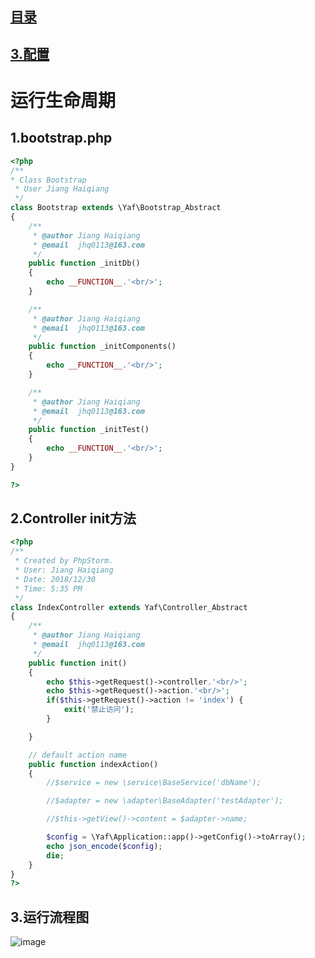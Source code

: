 ## [目录](https://github.com/jhq0113/yafr/blob/master/docs/index.md)

## [3.配置](https://github.com/jhq0113/yafr/blob/master/docs/3.配置.md)

# 运行生命周期

## 1.bootstrap.php
```php
<?php
/**
* Class Bootstrap
 * User Jiang Haiqiang
 */
class Bootstrap extends \Yaf\Bootstrap_Abstract
{
    /**
     * @author Jiang Haiqiang
     * @email  jhq0113@163.com
     */
    public function _initDb()
    {
        echo __FUNCTION__.'<br/>';
    }

    /**
     * @author Jiang Haiqiang
     * @email  jhq0113@163.com
     */
    public function _initComponents()
    {
        echo __FUNCTION__.'<br/>';
    }

    /**
     * @author Jiang Haiqiang
     * @email  jhq0113@163.com
     */
    public function _initTest()
    {
        echo __FUNCTION__.'<br/>';
    }
}

?>
```
## 2.Controller init方法

```php
<?php
/**
 * Created by PhpStorm.
 * User: Jiang Haiqiang
 * Date: 2018/12/30
 * Time: 5:35 PM
 */
class IndexController extends Yaf\Controller_Abstract
{
    /**
     * @author Jiang Haiqiang
     * @email  jhq0113@163.com
     */
    public function init()
    {
        echo $this->getRequest()->controller.'<br/>';
        echo $this->getRequest()->action.'<br/>';
        if($this->getRequest()->action != 'index') {
            exit('禁止访问');
        }

    }

    // default action name
    public function indexAction()
    {
        //$service = new \service\BaseService('dbName');

        //$adapter = new \adapter\BaseAdapter('testAdapter');

        //$this->getView()->content = $adapter->name;

        $config = \Yaf\Application::app()->getConfig()->toArray();
        echo json_encode($config);
        die;
    }
} 
?>
```

## 3.运行流程图
![image](https://github.com/jhq0113/yafr/blob/master/docs/4.运行流程.png)